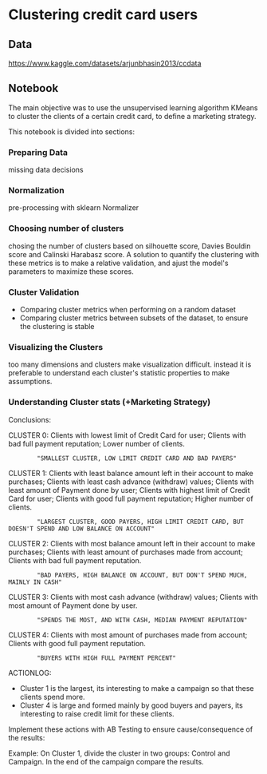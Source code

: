 # Clustering credit card users

## Data
https://www.kaggle.com/datasets/arjunbhasin2013/ccdata

## Notebook
The main objective was to use the unsupervised learning algorithm KMeans
to cluster the clients of a certain credit card, to define a marketing strategy.

This notebook is divided into sections:

### Preparing Data
missing data decisions

### Normalization
pre-processing with sklearn Normalizer

### Choosing number of clusters
chosing the number of clusters based on silhouette score, Davies Bouldin score and
Calinski Harabasz score. A solution to quantify the clustering with these metrics
is to make a relative validation, and ajust the model's parameters to maximize 
these scores.

### Cluster Validation
* Comparing cluster metrics when performing on a random dataset
* Comparing cluster metrics between subsets of the dataset, to ensure the clustering is stable

### Visualizing the Clusters
too many dimensions and clusters make visualization difficult.
instead it is preferable to understand each cluster's statistic properties to make assumptions.

### Understanding Cluster stats (+Marketing Strategy)
Conclusions:

CLUSTER 0:  Clients with lowest limit of Credit Card for user;
            Clients with bad full payment reputation;
            Lower number of clients.

            "SMALLEST CLUSTER, LOW LIMIT CREDIT CARD AND BAD PAYERS"

CLUSTER 1:  Clients with least balance amount left in their account to make purchases;
            Clients with least cash advance (withdraw) values;
            Clients with least amount of Payment done by user;
            Clients with highest limit of Credit Card for user;
            Clients with good full payment reputation;
            Higher number of clients.

            "LARGEST CLUSTER, GOOD PAYERS, HIGH LIMIT CREDIT CARD, BUT DOESN'T SPEND AND LOW BALANCE ON ACCOUNT"

CLUSTER 2:  Clients with most balance amount left in their account to make purchases;
            Clients with least amount of purchases made from account;
            Clients with bad full payment reputation.

            "BAD PAYERS, HIGH BALANCE ON ACCOUNT, BUT DON'T SPEND MUCH, MAINLY IN CASH"

CLUSTER 3:  Clients with most cash advance (withdraw) values;
            Clients with most amount of Payment done by user.

            "SPENDS THE MOST, AND WITH CASH, MEDIAN PAYMENT REPUTATION"

CLUSTER 4:  Clients with most amount of purchases made from account;
            Clients with good full payment reputation.
        
            "BUYERS WITH HIGH FULL PAYMENT PERCENT"
            
ACTIONLOG:

- Cluster 1 is the largest, its interesting to make a campaign so that these clients spend more.
- Cluster 4 is large and formed mainly by good buyers and payers, its interesting to raise credit limit for these clients.

Implement these actions with AB Testing to ensure cause/consequence of the results:

Example:
On Cluster 1, divide the cluster in two groups: Control and Campaign. In the end of the campaign compare the results.
